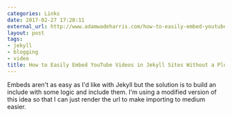 ```yaml
---
categories: Links
date: 2017-02-27 17:28:11
external_url: http://www.adamwadeharris.com/how-to-easily-embed-youtube-videos-in-jekyll-sites-without-a-plugin/
layout: post
tags:
- jekyll
- blogging
- video
title: How to Easily Embed YouTube Videos in Jekyll Sites Without a Plugin
---
```


Embeds aren't as easy as I'd like with Jekyll but the solution is to build an include with some logic and include them. I'm using a modified version of this idea so that I can just render the url to make importing to medium easier.
